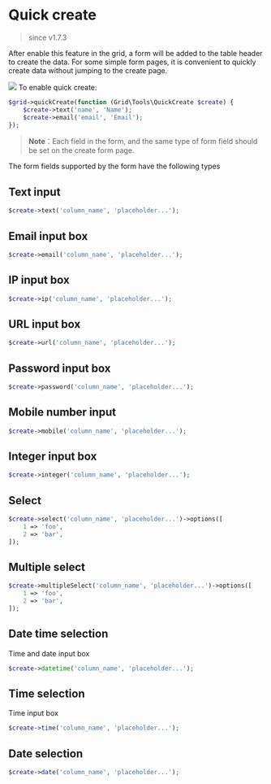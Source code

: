 # Quick create

> since v1.7.3

After enable this feature in the grid, a form will be added to the table header to create the data. For some simple form pages, it is convenient to quickly create data without jumping to the create page.

![](https://user-images.githubusercontent.com/1479100/61594099-4b105700-ac1a-11e9-864a-6c5ee2312b78.png)
To enable quick create:

```php
$grid->quickCreate(function (Grid\Tools\QuickCreate $create) {
    $create->text('name', 'Name');
    $create->email('email', 'Email');
});
```

> **Note**：Each field in the form, and the same type of form field should be set on the create form page.

The form fields supported by the form have the following types

## Text input

```php
$create->text('column_name', 'placeholder...');
```

## Email input box

```php
$create->email('column_name', 'placeholder...');
```

## IP input box

```php
$create->ip('column_name', 'placeholder...');
```

## URL input box

```php
$create->url('column_name', 'placeholder...');
```

## Password input box

```php
$create->password('column_name', 'placeholder...');
```

## Mobile number input

```php
$create->mobile('column_name', 'placeholder...');
```

## Integer input box

```php
$create->integer('column_name', 'placeholder...');
```

## Select

```php
$create->select('column_name', 'placeholder...')->options([
    1 => 'foo',
    2 => 'bar',
]);
```

## Multiple select

```php
$create->multipleSelect('column_name', 'placeholder...')->options([
    1 => 'foo',
    2 => 'bar',
]);
```

## Date time selection

Time and date input box

```php
$create->datetime('column_name', 'placeholder...');
```

## Time selection

Time input box

```php
$create->time('column_name', 'placeholder...');
```

## Date selection

```php
$create->date('column_name', 'placeholder...');
```
